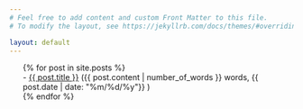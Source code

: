 ```yaml
---
# Feel free to add content and custom Front Matter to this file.
# To modify the layout, see https://jekyllrb.com/docs/themes/#overriding-theme-defaults

layout: default
---
```


<!-- show all the posts -->

<ul>
  {% for post in site.posts %}
    <li style="list-style: none;">
     -
       <a href="{{ post.url }}">{{ post.title }}</a>
       <!-- how to overwrite ro -->
       <span class="post-words">
       ({{ post.content | number_of_words }} words, {{ post.date | date: "%m/%d/%y"}} )
       </span>
    </li>
  {% endfor %}
</ul>
